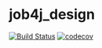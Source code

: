 # job4j_design
[![Build Status](https://app.travis-ci.com/Vitalijvictor/jobj4_design.svg?branch=master)](https://app.travis-ci.com/Vitalijvictor/jobj4_design)
[![codecov](https://codecov.io/gh/Vitalijvictor/jobj4_design/branch/master/graph/badge.svg?token=TL67SMQ1XB)](https://codecov.io/gh/Vitalijvictor/jobj4_design)
